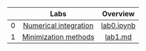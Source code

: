 | | Labs  |     Overview     |
|:---:|:---------------:|:---------------:|
|0|[Numerical integration](https://github.com/Lopa10ko/ITMO-appliedmath-2023/blob/main/labs/lab0/Lab_0_pm.pdf)|[lab0.ipynb](https://github.com/Lopa10ko/ITMO-appliedmath-2023/blob/main/labs/lab0/lab0_AppliedMath.ipynb)|
|1|[Minimization methods](https://github.com/Lopa10ko/ITMO-appliedmath-2023/blob/main/labs/lab1/Lab_1_pm.pdf)|[lab1.md](https://github.com/Lopa10ko/ITMO-appliedmath-2023/blob/main/labs/lab1/lab1.md)|

